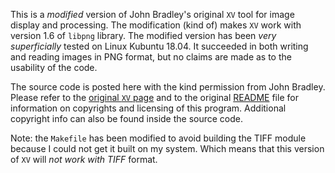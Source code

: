 This is a *modified* version of John Bradley's original `XV` tool for image display and
processing.  The modification (kind of) makes `XV` work with
version 1.6 of `libpng` library. The modified version has been *very superficially* tested on Linux
Kubuntu 18.04. It succeeded in both writing and reading images in PNG format, but no claims are made as to the usability of the code.

The source code is posted here with the kind permission from John Bradley. Please refer to
the
[original `XV` page](http://www.trilon.com/xv/)
and to the original [README](README) file
for information on copyrights and licensing of this program. Additional
copyright info can also be found inside the source code.


Note: the `Makefile` has been modified to avoid building the TIFF module because I could not
get it built on my system. Which means that this version of `XV` will *not work with TIFF* format.
